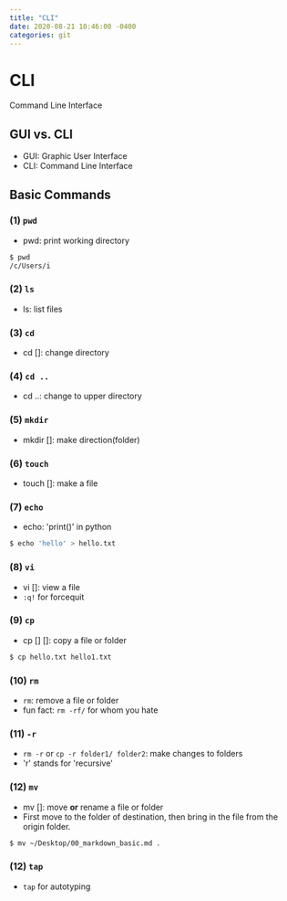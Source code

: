 ```yaml
---
title: "CLI"
date: 2020-08-21 10:46:00 -0400
categories: git
---
```


# CLI

Command Line Interface



## GUI vs. CLI

- GUI: Graphic User Interface
- CLI: Command Line Interface



## Basic Commands

### (1) `pwd`

- pwd: print working directory

```bash
$ pwd
/c/Users/i
```

### (2) `ls`

- ls: list files

### (3) `cd`

- cd []: change directory

### (4) `cd ..`

- cd ..: change to upper directory

### (5) `mkdir`

- mkdir []: make direction(folder)

### (6) `touch`

- touch []: make a file

### (7) `echo`

- echo: 'print()' in python

```bash
$ echo 'hello' > hello.txt
```

### (8) `vi`

- vi []: view a file
- `:q!` for forcequit

### (9) `cp`

- cp [] []: copy a file or folder

```bash
$ cp hello.txt hello1.txt
```

### (10) `rm`

- `rm`: remove a file or folder
- fun fact: `rm -rf/` for whom you hate 

### (11) `-r`

- `rm -r` or `cp -r folder1/ folder2`: make changes to folders
- 'r' stands for 'recursive'

### (12) `mv`

- mv []: move **or** rename a file or folder
- First move to the folder of destination, then bring in the file from the origin folder.

```bash
$ mv ~/Desktop/00_markdown_basic.md .
```

### (12) `tap`

- `tap` for autotyping
